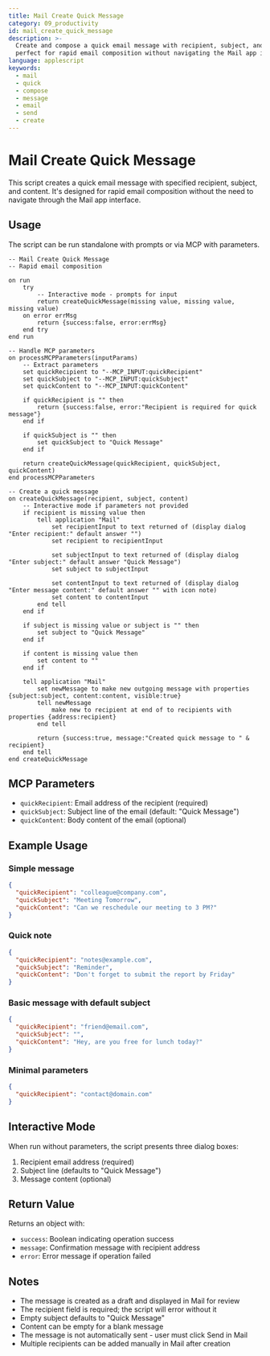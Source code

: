 ```yaml
---
title: Mail Create Quick Message
category: 09_productivity
id: mail_create_quick_message
description: >-
  Create and compose a quick email message with recipient, subject, and content,
  perfect for rapid email composition without navigating the Mail app interface.
language: applescript
keywords:
  - mail
  - quick
  - compose
  - message
  - email
  - send
  - create
---
```


# Mail Create Quick Message

This script creates a quick email message with specified recipient, subject, and content. It's designed for rapid email composition without the need to navigate through the Mail app interface.

## Usage

The script can be run standalone with prompts or via MCP with parameters.

```applescript
-- Mail Create Quick Message
-- Rapid email composition

on run
	try
		-- Interactive mode - prompts for input
		return createQuickMessage(missing value, missing value, missing value)
	on error errMsg
		return {success:false, error:errMsg}
	end try
end run

-- Handle MCP parameters
on processMCPParameters(inputParams)
	-- Extract parameters
	set quickRecipient to "--MCP_INPUT:quickRecipient"
	set quickSubject to "--MCP_INPUT:quickSubject"
	set quickContent to "--MCP_INPUT:quickContent"
	
	if quickRecipient is "" then
		return {success:false, error:"Recipient is required for quick message"}
	end if
	
	if quickSubject is "" then
		set quickSubject to "Quick Message"
	end if
	
	return createQuickMessage(quickRecipient, quickSubject, quickContent)
end processMCPParameters

-- Create a quick message
on createQuickMessage(recipient, subject, content)
	-- Interactive mode if parameters not provided
	if recipient is missing value then
		tell application "Mail"
			set recipientInput to text returned of (display dialog "Enter recipient:" default answer "")
			set recipient to recipientInput
			
			set subjectInput to text returned of (display dialog "Enter subject:" default answer "Quick Message")
			set subject to subjectInput
			
			set contentInput to text returned of (display dialog "Enter message content:" default answer "" with icon note)
			set content to contentInput
		end tell
	end if
	
	if subject is missing value or subject is "" then
		set subject to "Quick Message"
	end if
	
	if content is missing value then
		set content to ""
	end if
	
	tell application "Mail"
		set newMessage to make new outgoing message with properties {subject:subject, content:content, visible:true}
		tell newMessage
			make new to recipient at end of to recipients with properties {address:recipient}
		end tell
		
		return {success:true, message:"Created quick message to " & recipient}
	end tell
end createQuickMessage
```

## MCP Parameters

- `quickRecipient`: Email address of the recipient (required)
- `quickSubject`: Subject line of the email (default: "Quick Message")
- `quickContent`: Body content of the email (optional)

## Example Usage

### Simple message
```json
{
  "quickRecipient": "colleague@company.com",
  "quickSubject": "Meeting Tomorrow",
  "quickContent": "Can we reschedule our meeting to 3 PM?"
}
```

### Quick note
```json
{
  "quickRecipient": "notes@example.com",
  "quickSubject": "Reminder",
  "quickContent": "Don't forget to submit the report by Friday"
}
```

### Basic message with default subject
```json
{
  "quickRecipient": "friend@email.com",
  "quickSubject": "",
  "quickContent": "Hey, are you free for lunch today?"
}
```

### Minimal parameters
```json
{
  "quickRecipient": "contact@domain.com"
}
```

## Interactive Mode

When run without parameters, the script presents three dialog boxes:
1. Recipient email address (required)
2. Subject line (defaults to "Quick Message")
3. Message content (optional)

## Return Value

Returns an object with:
- `success`: Boolean indicating operation success
- `message`: Confirmation message with recipient address
- `error`: Error message if operation failed

## Notes

- The message is created as a draft and displayed in Mail for review
- The recipient field is required; the script will error without it
- Empty subject defaults to "Quick Message"
- Content can be empty for a blank message
- The message is not automatically sent - user must click Send in Mail
- Multiple recipients can be added manually in Mail after creation